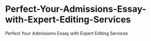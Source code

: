 # Perfect-Your-Admissions-Essay-with-Expert-Editing-Services
Perfect Your Admissions Essay with Expert Editing Services
